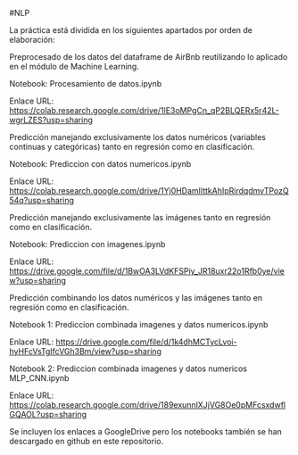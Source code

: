 #NLP

La práctica está dividida en los siguientes apartados por orden de elaboración:

Preprocesado de los datos del dataframe de AirBnb reutilizando lo aplicado en el módulo de Machine Learning.

Notebook: Procesamiento de datos.ipynb

Enlace URL: https://colab.research.google.com/drive/1lE3oMPgCn_qP2BLQERx5r42L-wgrLZES?usp=sharing

Predicción manejando exclusivamente los datos numéricos (variables continuas y categóricas) tanto en regresión como en clasificación.

Notebook: Prediccion con datos numericos.ipynb

Enlace URL: https://colab.research.google.com/drive/1Yj0HDamIlttkAhIpRirdqdmvTPozQ54q?usp=sharing

Predicción manejando exclusivamente las imágenes tanto en regresión como en clasificación.

Notebook: Prediccion con imagenes.ipynb

Enlace URL: https://drive.google.com/file/d/1BwOA3LVdKFSPiy_JR18uxr22o1Rfb0ye/view?usp=sharing

Predicción combinando los datos numéricos y las imágenes tanto en regresión como en clasificación.

Notebook 1: Prediccion combinada imagenes y datos numericos.ipynb

Enlace URL: https://drive.google.com/file/d/1k4dhMCTycLvoi-hyHFcVsTgIfcVGh3Bm/view?usp=sharing

Notebook 2: Prediccion combinada imagenes y datos numericos MLP_CNN.ipynb

Enlace URL: https://colab.research.google.com/drive/189exunnlXJjVG8Oe0pMFcsxdwflGQAOL?usp=sharing

Se incluyen los enlaces a GoogleDrive pero los notebooks también se han descargado en github en este repositorio.
